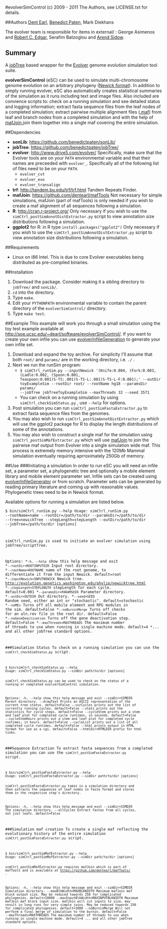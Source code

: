 #evolverSimControl
(c) 2009 - 2011 The Authors, see LICENSE.txt for details.

##Authors
[Dent Earl](https://github.com/dentearl/), [Benedict Paten](https://github.com/dentearl/), Mark Diekhans

The evolver team is responsible for items in external/ : George Asimenos and [Robert C. Edgar](http://www.drive5.com/), Serafim Batzoglou and [Arend Sidow](http://mendel.stanford.edu/sidowlab/).

## Summary
A [jobTree](https://github.com/benedictpaten/jobTree/) based wrapper for the [Evolver](http://www.drive5.com/evolver/) genome evolution simulation tool suite. 

**evolverSimControl** (eSC) can be used to simulate multi-chromosome genome evolution on an arbitrary phylogeny ([Newick format](http://evolution.genetics.washington.edu/phylip/newicktree.html)). In addition to simply running evolver, eSC also automatically creates statistical summaries of the simulation as it runs including text and image files. Also included are convience scripts to: check on a running simulation and see detailed status and logging information; extract fasta sequence files from the leaf nodes of a completed simulation; extract pairwise multiple alignment files ([.maf](http://genome.ucsc.edu/FAQ/FAQformat.html#format5)) from leaf and branch nodes from a completed simulation and with the help of [mafJoin](https://github.com/dentearl/mafTools/),join them together into a single maf covering the entire simulation.

##Dependencies
* **sonLib**: https://github.com/benedictpaten/sonLib/
* **jobTree**: https://github.com/benedictpaten/jobTree/
* **evolver**: http://www.drive5.com/evolver/ Specifically, make sure that the Evolver tools are on your <code>PATH</code> environmental variable and that their names are preceeded with <code>evolver_</code>. Specifically all of the following list of files need to be on your <code>PATH</code>.
    * <code>evolver_cvt</code>
    * <code>evolver_evo</code>
    * <code>evolver_transalign</code>
* **trf**: http://tandem.bu.edu/trf/trf.html Tandem Repeats Finder.
* **mafJoin**: https://github.com/dentearl/mafTools Not necessary for simple simulations, mafJoin (part of mafTools) is only needed if you wish to create a maf alignment of all sequences following a simulation.
* **R**: http://cran.r-project.org/ Only necessary if you wish to use the <code>simCtrl_postSimAnnotDistExtractor.py</code> script to view annotation size distributions following a simulation.
* **ggplot2** for R: in R type <code>install.packages("ggplot2")</code> Only necessary if you wish to use the <code>simCtrl_postSimAnnotDistExtractor.py</code> script to view annotation size distributions following a simulation.

##Requirements
* Linux on i86 Intel. This is due to core Evolver executables being distributed as pre-compiled binaries.

##Installation
1. Download the package. Consider making it a sibling directory to <code>jobTree/</code> and <code>sonLib/</code>.
2. <code>cd</code> into the directory.
3. Type <code>make</code>.
4. Edit your <code>PYTHONPATH</code> environmental variable to contain the parent directory of the <code>evolverSimControl/</code> directory.
5. Type <code>make test</code>.

##Example
This example will work you through a small simulation using the toy test example available at http://soe.ucsc.edu/~dearl/software/evolverSimControl/. If you want to create your own infile you can use [evolverInfileGeneration](https://github.com/dentearl/evolverInfileGeneration) to generate your own infile set.

1. Download and expand the toy archive. For simplicity I'll assume that both <code>root/</code> and <code>params/</code> are in the working directory, i.e. <code>./</code> .
2. Next we run the runSim program:
    * <code>$ simCtrl_runSim.py --inputNewick '(Knife:0.004, (Fork:0.003, (Ladle:0.002, (Spoon:0.001, Teaspoon:0.001)S-TS:.001)S-TS-L:.001)S-TS-L-F:0.001);' --outDir toyExampleSim --rootDir root/ --rootName hg18 --paramsDir params/ --jobTree jobTreeToyExampleSim --maxThreads 32 --seed 3571</code>
    * You can check on a running simulation by using <code>simCtrl_checkSimStatus.py</code> , use <code>--help</code> for options.
3. Post simulation you can run <code>simCtrl_postSimFastaExtractor.py</code> to extract fasta sequence files from the genomes.
4. You may also wish to run <code>simCtrl_postSimAnnotDistExtractor.py</code> which will use the ggplot2 package for R to display the length distributions of some of the annotations.
5. You may also wish to construct a single maf for the simulation using <code>simCtrl_postSimMafExtractor.py</code> which will use [mafJoin](https://github.com/dentearl/mafTools/) to join the pairwise maf output from Evolver into a single simulation wide maf. This process is extremely memory intensive with the 120Mb Mammal simulation eventually requiring aprroximately 250Gb of memory.

##Use
###Initiating a simulation
In order to run eSC you will need an infile set, a parameter set, a phylogenetic tree and optionally a mobile element library and mobile element parameter set. Infile sets can be created using [evolverInfileGenerator](https://github.com/dentearl/evolverInfileGenerator/) or from scratch. Parameter sets can be generated by reading primary literature and coming up with reasonable values. Phylogenetic trees need to be in Newick format.

Available options for running a simulation are listed below.

<code>$ bin/simCtrl_runSim.py --help
Usage: simCtrl_runSim.py --rootName=name --rootDir=/path/to/dir --paramsDir=/path/to/dir
--tree=newickTree --stepLength=stepLength --outDir=/path/to/dir --jobTree=/path/to/dir [options]

simCtrl_runSim.py is used to initiate an evolver simulation using jobTree/scriptTree.

Options:
   *<code>-h, --help</code> show this help message and exit
   *<code>--rootDir=ROOTINPUTDIR</code> Input root directory.
   *<code>--rootName=ROOTNAME</code> name of the root genome, to differentiate it from the input Newick. default=root
   *<code>--inputNewick=INPUTNEWICK</code> Newick tree. http://evolution.genetics.washington.edu/phylip/newicktree.html
   *<code>--stepLength=STEPLENGTH</code> stepLength for each cycle. default=0.001
   *<code>--paramsDir=PARAMSDIR</code> Parameter directory.
   *<code>--outDir=OUTDIR</code> Out directory.
   *<code>--seed=SEED</code> Random seed, either an int or "stochastic". default=stochastic
   *<code>--noMEs</code> Turns off all mobile element and RPG modules in the sim. default=False
   *<code>--noBurninMerge</code> Turns off checks for an aln.rev file in the root dir. default=False
   *<code>--noGeneDeactivation</code> Turns off the gene deactivation step. default=False
   *<code>--maxThreads=MAXTHREADS</code> The maximum number of threads to use when running in single machine mode. default=4
   *... and all other jobTree standard options.

###Simulation Status
To check on a running simulation you can use the <code>simCtrl_checkSimStatus.py</code> script.

<code>
$ bin/simCtrl_checkSimStatus.py --help
Usage: simCtrl_checkSimStatus.py --simDir path/to/dir [options]

simCtrl_checkSimStatus.py can be used to check on the status of a running or completed
evolverSimControl simulation.

Options:
  -h, --help         show this help message and exit
  --simDir=SIMDIR    Parent directory.
  --drawText         Prints an ASCII representation of the current tree status. default=False
  --curCycles        prints out the list of currently running cycles. default=False
  --stats            prints out the statistics for cycle steps. default=False
  --cycleStem        prints out a stem and leaf plot for completed cycle runtimes, in seconds. default=False
  --cycleStemHours   prints out a stem and leaf plot for completed cycle runtimes, in hours. default=False
  --cycleList        prints out a list of all completed cycle runtimes. default=False
  --html             prints output in HTML format for use as a cgi. default=False
  --htmlDir=HTMLDIR  prefix for html links.
</code>

###Sequence Extraction
To extract fasta sequences from a completed simulation you can use the <code>simCtrl_postSimFastaExtractor.py</code> script.

<code>
$ bin/simCtrl_postSimFastaExtractor.py --help
Usage: simCtrl_postSimFastaExtractor.py --simDir path/to/dir [options]

simCtrl_postSimFastaExtractor.py takes in a simulation directory and then extracts the sequences
of leaf nodes in fasta format and stores them in the respective step's directory.

Options:
  -h, --help       show this help message and exit
  --simDir=SIMDIR  The simulation directory.
  --allCycles      Extract fastas from all cycles, not just leafs. default=False
</code>

###Simulation maf creation
To create a single maf reflecting the evolutionary history of the entire simulation <code>simCtrl_postSimFastaExtractor.py</code> script.

<code>
$ bin/simCtrl_postSimMafExtractor.py --help
Usage: simCtrl_postSimMafExtractor.py --simDir path/to/dir [options]

simCtrl_postSimMafExtractor.py requires mafJoin which is part of mafTools and is available
at https://github.com/dentearl/mafTools/ . 

Options:
  -h, --help            show this help message and exit
  --simDir=SIMDIR       Simulation directory.
  --maxBlkWidth=MAXBLKWIDTH
                        Maximum mafJoin maf block output size. May be reduced towards 250 for complicated
                        phylogenies. default=10000
  --maxInputBlkWidth=MAXINPUTBLKWIDTH
                        Maximum mafJoin maf block input size. mafJoin will cut inputs to size, may result in long
                        runs for very simple joins. May be reduced towards 250 for complicated phylogenies.
                        default=1000
  --noBurninMerge       Will not perform a final merge of simulation to the burnin. default=False
  --maxThreads=MAXTHREADS
                        The maximum number of threads to use when running in single machine mode. default=4
  ... and all other jobTree standard options.
</code>
